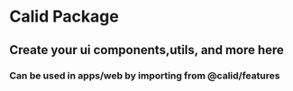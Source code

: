 # Calid Package
## Create your ui components,utils, and more here
### Can be used in apps/web by importing from @calid/features